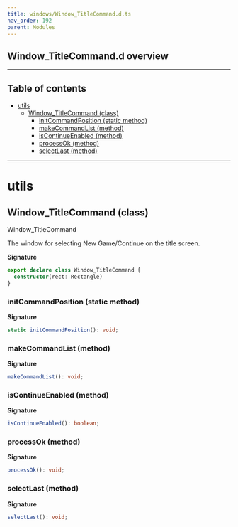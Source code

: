 ```yaml
---
title: windows/Window_TitleCommand.d.ts
nav_order: 192
parent: Modules
---
```


## Window_TitleCommand.d overview

---

<h2 class="text-delta">Table of contents</h2>

- [utils](#utils)
  - [Window_TitleCommand (class)](#window_titlecommand-class)
    - [initCommandPosition (static method)](#initcommandposition-static-method)
    - [makeCommandList (method)](#makecommandlist-method)
    - [isContinueEnabled (method)](#iscontinueenabled-method)
    - [processOk (method)](#processok-method)
    - [selectLast (method)](#selectlast-method)

---

# utils

## Window_TitleCommand (class)

Window_TitleCommand

The window for selecting New Game/Continue on the title screen.

**Signature**

```ts
export declare class Window_TitleCommand {
  constructor(rect: Rectangle)
}
```

### initCommandPosition (static method)

**Signature**

```ts
static initCommandPosition(): void;
```

### makeCommandList (method)

**Signature**

```ts
makeCommandList(): void;
```

### isContinueEnabled (method)

**Signature**

```ts
isContinueEnabled(): boolean;
```

### processOk (method)

**Signature**

```ts
processOk(): void;
```

### selectLast (method)

**Signature**

```ts
selectLast(): void;
```

